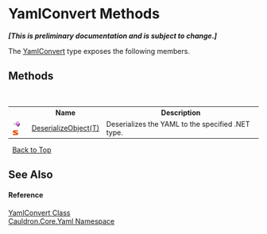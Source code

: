 # YamlConvert Methods
 _**\[This is preliminary documentation and is subject to change.\]**_

The <a href="T_Cauldron_Core_Yaml_YamlConvert">YamlConvert</a> type exposes the following members.


## Methods
&nbsp;<table><tr><th></th><th>Name</th><th>Description</th></tr><tr><td>![Public method](media/pubmethod.gif "Public method")![Static member](media/static.gif "Static member")</td><td><a href="M_Cauldron_Core_Yaml_YamlConvert_DeserializeObject__1">DeserializeObject(T)</a></td><td>
Deserializes the YAML to the specified .NET type.</td></tr></table>&nbsp;
<a href="#yamlconvert-methods">Back to Top</a>

## See Also


#### Reference
<a href="T_Cauldron_Core_Yaml_YamlConvert">YamlConvert Class</a><br /><a href="N_Cauldron_Core_Yaml">Cauldron.Core.Yaml Namespace</a><br />